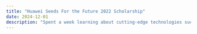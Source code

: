 ```yaml
---
title: "Huawei Seeds For the Future 2022 Scholarship"
date: 2024-12-01
description: "Spent a week learning about cutting-edge technologies such as 5G, Al and cloud computing, and worked on a project utilizing Computer Vision to tackle e-waste. As a result, I was one of the very few people among 500 to receive a scholarship by Huawei."
---
```


